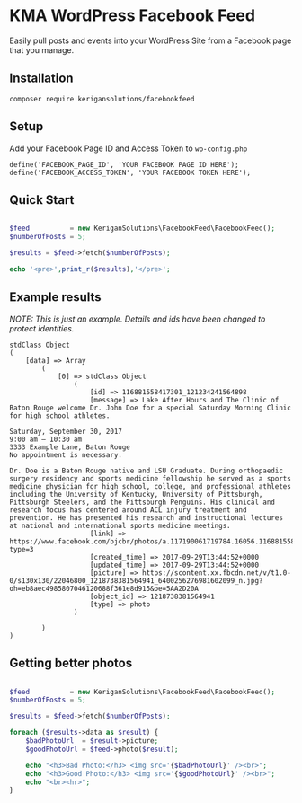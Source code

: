 # KMA WordPress Facebook Feed
Easily pull posts and events into your WordPress Site from a Facebook page that you manage.
## Installation
`composer require kerigansolutions/facebookfeed`
## Setup
Add your Facebook Page ID and Access Token to `wp-config.php`
```
define('FACEBOOK_PAGE_ID', 'YOUR FACEBOOK PAGE ID HERE');
define('FACEBOOK_ACCESS_TOKEN', 'YOUR FACEBOOK TOKEN HERE');
```
## Quick Start
```php

$feed          = new KeriganSolutions\FacebookFeed\FacebookFeed();
$numberOfPosts = 5;

$results = $feed->fetch($numberOfPosts);

echo '<pre>',print_r($results),'</pre>';

```

## Example results
*NOTE: This is just an example. Details and ids have been changed to protect identities.*
```
stdClass Object
(
    [data] => Array
        (
            [0] => stdClass Object
                (
                    [id] => 116881558417301_121234241564898
                    [message] => Lake After Hours and The Clinic of Baton Rouge welcome Dr. John Doe for a special Saturday Morning Clinic for high school athletes.

Saturday, September 30, 2017
9:00 am – 10:30 am 
3333 Example Lane, Baton Rouge
No appointment is necessary.

Dr. Doe is a Baton Rouge native and LSU Graduate. During orthopaedic surgery residency and sports medicine fellowship he served as a sports medicine physician for high school, college, and professional athletes including the University of Kentucky, University of Pittsburgh, Pittsburgh Steelers, and the Pittsburgh Penguins. His clinical and research focus has centered around ACL injury treatment and prevention. He has presented his research and instructional lectures at national and international sports medicine meetings.
                    [link] => https://www.facebook.com/bjcbr/photos/a.117190061719784.16056.116881558417301/1218738381564941/?type=3
                    [created_time] => 2017-09-29T13:44:52+0000
                    [updated_time] => 2017-09-29T13:44:52+0000
                    [picture] => https://scontent.xx.fbcdn.net/v/t1.0-0/s130x130/22046800_1218738381564941_6400256276981602099_n.jpg?oh=eb8aec4985807046120688f361e8d915&oe=5AA2D20A
                    [object_id] => 1218738381564941
                    [type] => photo
                )

        )
)
```
## Getting better photos
```php

$feed          = new KeriganSolutions\FacebookFeed\FacebookFeed();
$numberOfPosts = 5;

$results = $feed->fetch($numberOfPosts);

foreach ($results->data as $result) {
    $badPhotoUrl  = $result->picture;
    $goodPhotoUrl = $feed->photo($result);

    echo "<h3>Bad Photo:</h3> <img src='{$badPhotoUrl}' /><br>";
    echo "<h3>Good Photo:</h3> <img src='{$goodPhotoUrl}' /><br>";
    echo "<br><hr>";
}

```

